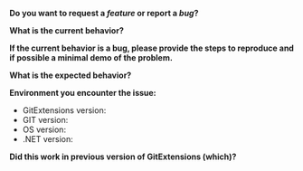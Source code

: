 <!--
IMPORTANT

Before creating an issue, be sure to search existing issues, both open AND closed,
to see whether someone else has already reported your issue.

Please also read CONTRIBUTING.md.
-->

**Do you want to request a *feature* or report a *bug*?**

**What is the current behavior?**

**If the current behavior is a bug, please provide the steps to reproduce and if possible a minimal demo of the problem.**

**What is the expected behavior?**

**Environment you encounter the issue:**

<!--
Help->About Copy button or Help->Report an issue link will put this info in the clipboard.
-->
- GitExtensions version:
- GIT version: 
- OS version: 
- .NET version: 

**Did this work in previous version of GitExtensions (which)?**
